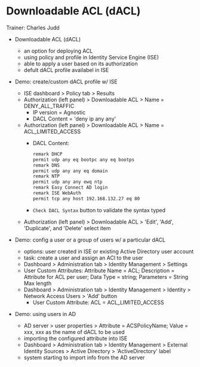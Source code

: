 # Downloadable ACL (dACL)

Trainer: Charles Judd


- Downloadable ACL (dACL)
  - an option for deploying ACL
  - using policy and profile in Identity Service Engine (ISE)
  - able to apply a user based on its authorization
  - defult dACL profile availabel in ISE


- Demo: create/custom dACL profile w/ ISE
  - ISE dashboard > Policy tab > Results
  - Authorization (left panel) > Downloadable ACL > Name = DENY_ALL_TRAFFIC
    - IP version = Agnostic
    - DACL Content = 'deny ip any any'
  - Authorization (left panel) > Downloadable ACL > Name = ACL_LIMITED_ACCESS
    - DACL Content:

      ```bash
      remark DHCP
      permit udp any eq bootpc any eq bootps
      remark DNS
      permit udp any any eq domain
      remark NTP
      permit udp any any ewq ntp
      remark Easy Connect AD login
      remark ISE WebAuth
      permit tcp any host 192.168.132.27 eq 80
      ```
    
    - `Check DACL Syntax` button to validate the syntax typed
  - Authorization (left panel) > Downloadable ACL > 'Edit', 'Add', 'Duplicate', and 'Delete' select item


- Demo: config a user or a group of users w/ a particular dACL
  - options: user created in ISE or existing Active Directory user account
  - task: create a user and assign an ACl to the user
  - Dashboard > Administration tab > Identity Management > Settings
  - User Custom Attributes: Attribute Name = ACL; Description = Attribute for ACL per user; Data Type = string; Parameters = String Max length
  - Dashboard > Administration tab > Identity Management > Identity > Network Access Users > 'Add' button
    - User Custom Attribute: ACL = ACL_LIMITED_ACCESS
  

- Demo: using users in AD
  - AD server > user properties > Attribute = ACSPolicyName; Value = xxx, xxx as the name of dACL to be used
  - importing the configured attribute into ISE
  - Dashboard > Administration tab > Identity Management > External Identity Sources > Active Directory > 'ActiveDirectory' label
  - system starting to import info from the AD server



